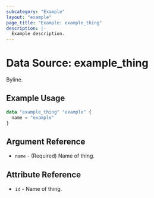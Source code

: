 ```yaml
---
subcategory: "Example"
layout: "example"
page_title: "Example: example_thing"
description: |-
  Example description.
---
```


# Data Source: example_thing

Byline.

## Example Usage

```terraform
data "example_thing" "example" {
  name = "example"
}
```

## Argument Reference

* `name` - (Required) Name of thing.

## Attribute Reference

* `id` - Name of thing.
